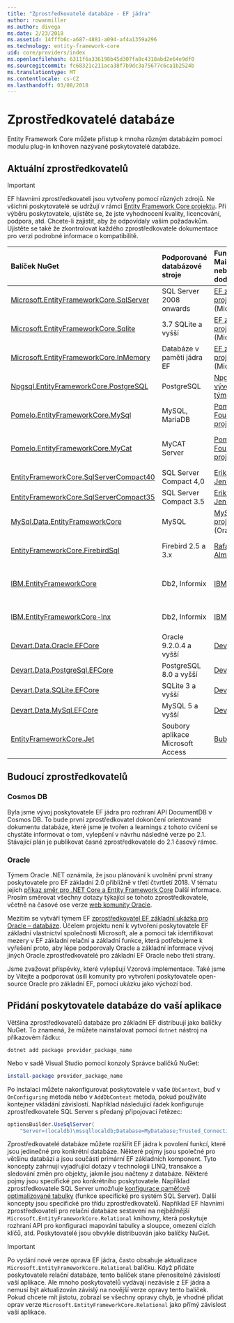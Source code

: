 ```yaml
---
title: "Zprostředkovatelé databáze - EF jádra"
author: rowanmiller
ms.author: divega
ms.date: 2/23/2018
ms.assetid: 14fffb6c-a687-4881-a094-af4a1359a296
ms.technology: entity-framework-core
uid: core/providers/index
ms.openlocfilehash: 6311f6a336198b45d307fa8c4318abd2e64e9df0
ms.sourcegitcommit: fc68321c211aca38f7b9dc3a75677c6ca1b2524b
ms.translationtype: MT
ms.contentlocale: cs-CZ
ms.lasthandoff: 03/08/2018
---
```

# <a name="database-providers"></a>Zprostředkovatelé databáze

Entity Framework Core můžete přístup k mnoha různým databázím pomocí modulu plug-in knihoven nazývané poskytovatelé databáze.

## <a name="current-providers"></a>Aktuální zprostředkovatelů
> [!IMPORTANT]  
> EF hlavními zprostředkovateli jsou vytvořeny pomocí různých zdrojů. Ne všichni poskytovatelé se udržují v rámci [Entity Framework Core projektu](https://github.com/aspnet/EntityFrameworkCore). Při výběru poskytovatele, ujistěte se, že jste vyhodnocení kvality, licencování, podpora, atd. Chcete-li zajistit, aby že odpovídaly vašim požadavkům. Ujistěte se také že zkontrolovat každého zprostředkovatele dokumentace pro verzi podrobné informace o kompatibilitě.

| Balíček NuGet                                                                                                     | Podporované databázové stroje | Funkce Maintainer nebo dodavatele                                                           | Poznámky k nebo požadavky           | Užitečné odkazy                                                                                                                                                              |
|:------------------------------------------------------------------------------------------------------------------|:---------------------------|:------------------------------------------------------------------------------|:-------------------------------|:--------------------------------------------------------------------------------------------------------------------------------------------------------------------------|
| [Microsoft.EntityFrameworkCore.SqlServer](https://www.nuget.org/packages/Microsoft.EntityFrameworkCore.SqlServer) | SQL Server 2008 onwards    | [EF základní projekt](https://github.com/aspnet/EntityFrameworkCore/) (Microsoft) |                                | [Dokumentace](xref:core/providers/sql-server/index)                                                                                                                              |
| [Microsoft.EntityFrameworkCore.Sqlite](https://www.nuget.org/packages/Microsoft.EntityFrameworkCore.Sqlite)       | 3.7 SQLite a vyšší         | [EF základní projekt](https://github.com/aspnet/EntityFrameworkCore/) (Microsoft) |                                | [Dokumentace](xref:core/providers/sqlite/index)                                                                                                                                  |
| [Microsoft.EntityFrameworkCore.InMemory](https://www.nuget.org/packages/Microsoft.EntityFrameworkCore.InMemory)   | Databáze v paměti jádra EF | [EF základní projekt](https://github.com/aspnet/EntityFrameworkCore/) (Microsoft) | Určené jenom pro testování               | [Dokumentace](xref:core/providers/in-memory/index)                                                                                                                               |
| [Npgsql.EntityFrameworkCore.PostgreSQL](https://www.nuget.org/packages/Microsoft.EntityFrameworkCore.SqlServer)   | PostgreSQL                 | [Npgsql vývojový tým](https://github.com/npgsql)                          |                                | [Dokumentace](http://www.npgsql.org/efcore/index.html)                                                                                                                           |
| [Pomelo.EntityFrameworkCore.MySql](https://www.nuget.org/packages/Pomelo.EntityFrameworkCore.MySql)               | MySQL, MariaDB             | [Pomelo Foundation projektu](https://github.com/PomeloFoundation)              |                                | [readme](https://github.com/PomeloFoundation/Pomelo.EntityFrameworkCore.MySql/blob/master/README.md)                                                                      |
| [Pomelo.EntityFrameworkCore.MyCat](https://www.nuget.org/packages/Pomelo.EntityFrameworkCore.MyCat)               | MyCAT Server               | [Pomelo Foundation projektu](https://github.com/PomeloFoundation)              | Předběžné verze, až jádro EF 1.1 | [readme](https://github.com/PomeloFoundation/Pomelo.EntityFrameworkCore.MyCat/blob/master/README.md)                                                                      |
| [EntityFrameworkCore.SqlServerCompact40](https://www.nuget.org/packages/EntityFrameworkCore.SqlServerCompact40)   | SQL Server Compact 4,0     | [Erik Ejlskov Jensen](https://github.com/ErikEJ/)                             | .NET Framework                 | [wiki](https://github.com/ErikEJ/EntityFramework.SqlServerCompact/wiki/Using-EF-Core-with-SQL-Server-Compact-in-Traditional-.NET-Applications)                            |
| [EntityFrameworkCore.SqlServerCompact35](https://www.nuget.org/packages/EntityFrameworkCore.SqlServerCompact35)   | SQL Server Compact 3.5     | [Erik Ejlskov Jensen](https://github.com/ErikEJ/)                             | .NET Framework                 | [wiki](https://github.com/ErikEJ/EntityFramework.SqlServerCompact/wiki/Using-EF-Core-with-SQL-Server-Compact-in-Traditional-.NET-Applications)                            |
| [MySql.Data.EntityFrameworkCore](https://www.nuget.org/packages/MySql.Data.EntityFrameworkCore)                   | MySQL                      | [MySQL projektu](http://dev.mysql.com) (Oracle)                                | Předběžné verze                    | [Dokumentace](https://dev.mysql.com/doc/connector-net/en/)                                                                                                                       |
| [EntityFrameworkCore.FirebirdSql](https://www.nuget.org/packages/EntityFrameworkCore.FirebirdSql/)                | Firebird 2.5 a 3.x       | [Rafael Almeida](https://github.com/ralmsdeveloper)                           | A vyšší EF základní 2.0            | [wiki](https://github.com/ralmsdeveloper/EntityFrameworkCore.FirebirdSQL/wiki)                                                                                            |
| [IBM.EntityFrameworkCore](https://www.nuget.org/packages/IBM.EntityFrameworkCore)                                 | Db2, Informix              | [IBM](https://ibm.com)                                                        | Až EF základní 1.1, Windows     | [NEJČASTĚJŠÍ DOTAZY](https://www.ibm.com/developerworks/community/blogs/96960515-2ea1-4391-8170-b0515d08e4da/entry/Instructions_for_downloading_and_using_DB2_NET_Core_provider_package) |
| [IBM.EntityFrameworkCore-lnx](https://www.nuget.org/packages/IBM.EntityFrameworkCore-lnx)                         | Db2, Informix              | [IBM](https://ibm.com)                                                        | Až EF základní 1.1, Linux       | [NEJČASTĚJŠÍ DOTAZY](https://www.ibm.com/developerworks/community/blogs/96960515-2ea1-4391-8170-b0515d08e4da/entry/Instructions_for_downloading_and_using_DB2_NET_Core_provider_package) |
| [Devart.Data.Oracle.EFCore](https://www.nuget.org/packages/Devart.Data.Oracle.EFCore/)                            | Oracle 9.2.0.4 a vyšší     | [DevArt](https://www.devart.com/)                                             | Placené                           | [Dokumentace](https://www.devart.com/dotconnect/oracle/docs/)                                                                                                                    |
| [Devart.Data.PostgreSql.EFCore](https://www.nuget.org/packages/Devart.Data.PostgreSql.EFCore/)                    | PostgreSQL 8.0 a vyšší     | [DevArt](https://www.devart.com/)                                             | Placené                           | [Dokumentace](https://www.devart.com/dotconnect/postgresql/docs/)                                                                                                                |
| [Devart.Data.SQLite.EFCore](https://www.nuget.org/packages/Devart.Data.SQLite.EFCore/)                            | SQLite 3 a vyšší           | [DevArt](https://www.devart.com/)                                             | Placené                           | [Dokumentace](https://www.devart.com/dotconnect/sqlite/docs/)                                                                                                                    |
| [Devart.Data.MySql.EFCore](https://www.nuget.org/packages/Devart.Data.MySql.EFCore/)                              | MySQL 5 a vyšší            | [DevArt](https://www.devart.com/)                                             | Placené                           | [Dokumentace](https://www.devart.com/dotconnect/mysql/docs/)                                                                                                                     |
| [EntityFrameworkCore.Jet](https://www.nuget.org/packages/EntityFrameworkCore.Jet/)                                | Soubory aplikace Microsoft Access     | [Bubi](https://github.com/bubibubi)                                           | Základní EF 2.0, .NET Framework    | [readme](https://github.com/bubibubi/EntityFrameworkCore.Jet/blob/master/docs/README.md)                                                                                  |

## <a name="future-providers"></a>Budoucí zprostředkovatelů

### <a name="cosmos-db"></a>Cosmos DB

Byla jsme vývoj poskytovatele EF jádra pro rozhraní API DocumentDB v Cosmos DB. To bude první zprostředkovatel dokončení orientované dokumentu databáze, které jsme je tvořen a learnings z tohoto cvičení se chystáte informovat o tom, vylepšení v návrhu následné verze po 2.1. Stávající plán je publikovat časné zprostředkovatele do 2.1 časový rámec.

### <a name="oracle"></a>Oracle
Týmem Oracle .NET oznámila, že jsou plánování k uvolnění první strany poskytovatele pro EF základní 2.0 přibližně v třetí čtvrtletí 2018. V tématu jejich [příkaz směr pro .NET Core a Entity Framework Core](http://www.oracle.com/technetwork/topics/dotnet/tech-info/odpnet-dotnet-ef-core-sod-4395108.pdf) Další informace.
Prosím směrovat všechny dotazy týkající se tohoto zprostředkovatele, včetně na časové ose verze [web komunity Oracle](https://community.oracle.com/).

Mezitím se vytváří týmem EF [zprostředkovatel EF základní ukázka pro Oracle – databáze](https://github.com/aspnet/EntityFrameworkCore/blob/dev/samples/OracleProvider/README.md). Účelem projektu není k vytvoření poskytovatele EF základní vlastnictví společnosti Microsoft, ale a pomoci tak identifikovat mezery v EF základní relační a základní funkce, která potřebujeme k vyřešení proto, aby lépe podporovaly Oracle a základní informace vývoj jiných Oracle zprostředkovatelé pro základní EF Oracle nebo třetí strany.

Jsme zvažovat příspěvky, které vylepšují Vzorová implementace. Také jsme by Vítejte a podporovat úsilí komunity pro vytvoření poskytovatele open-source Oracle pro základní EF, pomocí ukázku jako výchozí bod.

## <a name="adding-a-database-provider-to-your-application"></a>Přidání poskytovatele databáze do vaší aplikace

Většina zprostředkovatelů databáze pro základní EF distribuují jako balíčky NuGet. To znamená, že můžete nainstalovat pomocí `dotnet` nástroj na příkazovém řádku:

``` console
dotnet add package provider_package_name
```

Nebo v sadě Visual Studio pomocí konzoly Správce balíčků NuGet:

``` powershell
install-package provider_package_name
```

Po instalaci můžete nakonfigurovat poskytovatele v vaše `DbContext`, buď v `OnConfiguring` metoda nebo v `AddDbContext` metoda, pokud používáte kontejner vkládání závislostí. Například následující řádek konfiguruje zprostředkovatele SQL Server s předaný připojovací řetězec:

``` csharp
optionsBuilder.UseSqlServer(
    "Server=(localdb)\mssqllocaldb;Database=MyDatabase;Trusted_Connection=True;");
```  

Zprostředkovatelé databáze můžete rozšířit EF jádra k povolení funkcí, které jsou jedinečné pro konkrétní databáze. Některé pojmy jsou společné pro většinu databází a jsou součástí primární EF základních komponent. Tyto koncepty zahrnují vyjadřující dotazy v technologii LINQ, transakce a sledování změn pro objekty, jakmile jsou načteny z databáze. Některé pojmy jsou specifické pro konkrétního poskytovatele. Například zprostředkovatele SQL Server umožňuje [konfigurace paměťově optimalizované tabulky](xref:core/providers/sql-server/memory-optimized-tables) (funkce specifické pro systém SQL Server). Další koncepty jsou specifické pro třídu zprostředkovatelů. Například EF hlavními zprostředkovateli pro relační databáze sestavení na nejběžnější `Microsoft.EntityFrameworkCore.Relational` knihovny, která poskytuje rozhraní API pro konfiguraci mapování tabulky a sloupce, omezení cizích klíčů, atd. Poskytovatelé jsou obvykle distribuován jako balíčky NuGet.

> [!IMPORTANT]  
> Po vydání nové verze oprava EF jádra, často obsahuje aktualizace `Microsoft.EntityFrameworkCore.Relational` balíčku. Když přidáte poskytovatele relační databáze, tento balíček stane přenositelné závislostí vaší aplikace. Ale mnoho poskytovatelů vydávají nezávisle z EF jádra a nemusí být aktualizován závislý na novější verze opravy tento balíček. Pokud chcete mít jistotu, zobrazí se všechny opravy chyb, je vhodné přidat oprav verze `Microsoft.EntityFrameworkCore.Relational` jako přímý závislost vaší aplikace.
